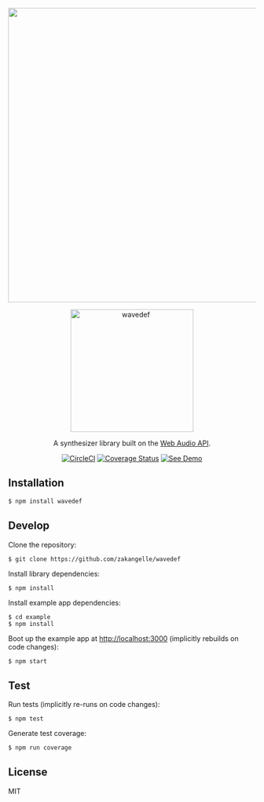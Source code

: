 <p align="center">
  <a href="https://wavedef.com/"><img src="http://i.imgur.com/AaNfuK5.jpg?1" width="600" /></a>
</p>

<p align="center">
  <a href="https://wavedef.com/"><img src="https://i.imgur.com/YWB7PNt.png?1" alt="wavedef" width="250" /></a>
</p>

<p align="center">
  A synthesizer library built on the <a href="https://developer.mozilla.org/en-US/docs/Web/API/Web_Audio_API">Web Audio API</a>.
</p>

<p align="center">
  <a href="https://circleci.com/gh/zakangelle/wavedef/tree/master"><img alt="CircleCI" src="https://circleci.com/gh/zakangelle/wavedef/tree/master.svg?style=shield" /></a>
  <a href="https://coveralls.io/github/zakangelle/wavedef?branch=master"><img alt="Coverage Status" src="https://coveralls.io/repos/github/zakangelle/wavedef/badge.svg?branch=master" /></a>
  <a href="https://wavedef.com/"><img alt="See Demo" src="https://img.shields.io/badge/see-demo-8500ff.svg" /></a>
</p>

## Installation

```sh
$ npm install wavedef
```

## Develop

Clone the repository:

```sh
$ git clone https://github.com/zakangelle/wavedef
```

Install library dependencies:

```
$ npm install
```

Install example app dependencies:

```
$ cd example
$ npm install
```

Boot up the example app at [http://localhost:3000](http://localhost:3000) (implicitly rebuilds on code changes):

```
$ npm start
```

## Test

Run tests (implicitly re-runs on code changes):

```
$ npm test
```

Generate test coverage:

```sh
$ npm run coverage
```

## License

MIT
